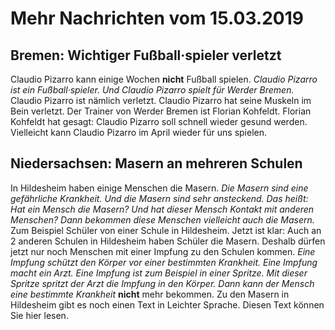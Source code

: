# Mehr Nachrichten vom 15.03.2019


## Bremen: Wichtiger Fußball·spieler verletzt
Claudio Pizarro kann einige Wochen **nicht** Fußball spielen. 
*Claudio Pizarro ist ein Fußball·spieler.* 
*Und Claudio Pizarro spielt für Werder Bremen.* Claudio Pizarro ist nämlich verletzt. Claudio Pizarro hat seine Muskeln im Bein verletzt. Der Trainer von Werder Bremen ist Florian Kohfeldt. Florian Kohfeldt hat gesagt: Claudio Pizarro soll schnell wieder gesund werden. Vielleicht kann Claudio Pizarro im April wieder für uns spielen. 

## Niedersachsen: Masern an mehreren Schulen
In Hildesheim haben einige Menschen die Masern. 
*Die Masern sind eine gefährliche Krankheit.* 
*Und die Masern sind sehr ansteckend.* *Das heißt:* 
*Hat ein Mensch die Masern?* 
*Und hat dieser Mensch Kontakt mit anderen Menschen?* 
*Dann bekommen diese Menschen vielleicht auch die Masern.* Zum Beispiel Schüler von einer Schule in Hildesheim. Jetzt ist klar: Auch an 2 anderen Schulen in Hildesheim haben Schüler die Masern. Deshalb dürfen jetzt nur noch Menschen mit einer Impfung zu den Schulen kommen. 
*Eine Impfung schützt den Körper vor einer bestimmten Krankheit.* 
*Eine Impfung macht ein Arzt.* 
*Eine Impfung ist zum Beispiel in einer Spritze.* 
*Mit dieser Spritze spritzt der Arzt die Impfung in den Körper.* 
*Dann kann der Mensch eine bestimmte Krankheit* **nicht** mehr bekommen. 
Zu den Masern in Hildesheim gibt es noch einen Text in Leichter Sprache. Diesen Text können Sie hier lesen. 
